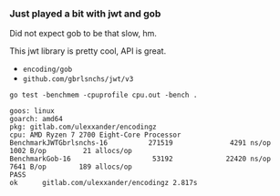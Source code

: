 ### Just played a bit with jwt and gob

Did not expect gob to be that slow, hm.

This jwt library is pretty cool, API is great.

- `encoding/gob`
- `github.com/gbrlsnchs/jwt/v3`

```
go test -benchmem -cpuprofile cpu.out -bench .

goos: linux
goarch: amd64
pkg: gitlab.com/ulexxander/encodingz
cpu: AMD Ryzen 7 2700 Eight-Core Processor
BenchmarkJWTGbrlsnchs-16          271519              4291 ns/op            1002 B/op         21 allocs/op
BenchmarkGob-16                    53192             22420 ns/op            7641 B/op        189 allocs/op
PASS
ok      gitlab.com/ulexxander/encodingz 2.817s
```
